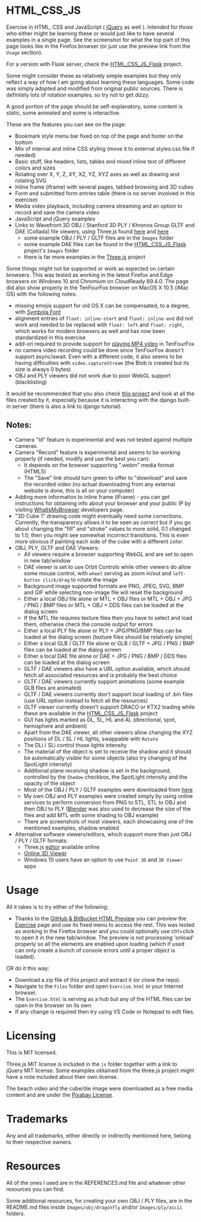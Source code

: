 # HTML_CSS_JS
Exercise in HTML, CSS and JavaScript ( [jQuery](https://jquery.com/download/) as well ). Intended for those who either might be learning these or would just like to have several examples in a single page. See the screenshot for what the top part of this page looks like in the Firefox browser (or just use the preview link from the `Usage` section).

For a version with Flask server, check the [HTML_CSS_JS_Flask](https://github.com/GitHubDragonFly/HTML_CSS_JS_Flask) project. 

Some might consider these as relatively simple examples but they only reflect a way of how I am going about learning these languages. Some code was simply adopted and modified from original public sources. There is definitely lots of rotation examples, so try not to get dizzy.

A good portion of the page should be self-explanatory, some content is static, some animated and some is interactive.

These are the features you can see on the page:
 - Bookmark style menu bar fixed on top of the page and footer on the bottom
 - Mix of internal and inline CSS styling (move it to external styles.css file if needed)
 - Basic stuff, like headers, lists, tables and mixed inline text of different colors and sizes
 - Rotating over X, Y, Z, XY, XZ, YZ, XYZ axes as well as drawing and rotating SVG
 - Inline frame (iframe) with several pages, tabbed browsing and 3D cubes
 - Form and submitted form entries table (there is no server involved in this exercise)
 - Media video playback, including camera streaming and an option to record and save the camera video
 - JavaScript and jQuery examples
 - Links to Wavefront 3D OBJ / Stanford 3D PLY / Khronos Group GLTF and DAE (Collada) file viewers, using Three.js found [here](https://threejs.org/) and [here](https://github.com/mrdoob/three.js)
   - some example OBJ / PLY / GLTF files are in the `Images` folder
   - some example DAE files can be found in the [HTML_CSS_JS_Flask](https://github.com/GitHubDragonFly/HTML_CSS_JS_Flask) project's `Images` folder
   - there is far more examples in the [Three.js](https://github.com/mrdoob/three.js) project

Some things might not be supported or work as expected on certain browsers. This was tested as working in the latest Firefox and Edge browsers on Windows 10 and Chromium on CloudReady 89.4.0.  The page did also show properly in the TenFourFox browser on MacOS X 10.5 (iMac G5) with the following notes:
 - missing emojis support for old OS X can be compensated, to a degree, with [Symbola Font](https://dn-works.com/ufas/)
 - alignment entries of `float: inline-start` and `float: inline-end` did not work and needed to be replaced with `float: left` and `float: right`, which works for modern browsers as well and has now been standardized in this exercise
 - add-on required to provide support for [playing MP4 video](https://sourceforge.net/projects/tenfourfox/files/addons/mp4/1.3406/) in TenFourFox
 - no camera video recording could be done since TenFourFox doesn't support async/await. Even with a different code, it also seems to be having difficulties with `video.captureStream` (the Blob is created but its size is always 0 bytes)
 - OBJ and PLY viewers did not work due to poor WebGL support (blacklisting)

It would be recommended that you also check [this project](https://github.com/GitHubDragonFly/WebProject) and look at all the files created by it, especially because it is interacting with the django built-in server (there is also a link to django tutorial).

## Notes:
 - Camera "Id" feature is experimental and was not tested against multiple cameras.
 - Camera "Record" feature is experimental and seems to be working properly (if needed, modify and use the best you can):
   - It depends on the browser supporting ".webm" media format (HTML5)
   - The "Save" link should turn green to offer to "download" and save the recorded video (no actual downloading from any external website is done, this is all on your computer)
 - Adding more information to inline frame (iFrame) - you can get instructions for obtaining info about your browser and your public IP by visiting [WhatIsMyBrowser](https://www.whatismybrowser.com/developers/tools/iframe) developers page.
 - "3D Cube 1" drawing code might eventually need some corrections. Currently, the transparency allows it to be seen as correct but if you go about changing the "fill" and "stroke" values to more solid, 0.1 changed to 1.0, then you might see somewhat incorrect transitions. This is even more obvious if painting each side of the cube with a different color.
 - OBJ, PLY, GLTF and DAE Viewers:
   - All viewers require a browser supporting WebGL and are set to open in new tab/window
   - DAE viewer is set to use Orbit Controls while other viewers do allow some mouse control, with `wheel` serving as zoom in/out and `left-button click/drag` to rotate the image
   - Background image supported formats are PNG, JPEG, SVG, BMP and GIF while selecting non-image file will reset the background
   - Either a local OBJ file alone or MTL + OBJ files or MTL + OBJ + JPG / PNG / BMP files or MTL + OBJ + DDS files can be loaded at the dialog screen
   - If the MTL file requires texture files then you have to select and load them, otherwise check the console output for errors
   - Either a local PLY file alone or PLY + JPG/PNG/BMP files can be loaded at the dialog screen (texture files should be relatively simple)
   - Either a local GLB / GLTF file alone or GLB / GLTF + JPG / PNG / BMP files can be loaded at the dialog screen
   - Either a local DAE file alone or DAE + JPG / PNG / BMP / DDS files can be loaded at the dialog screen
   - GLTF / DAE viewers also have a URL option available, which should fetch all associated resources and is probably the best choice
   - GLTF / DAE viewers currently support animations (some example GLB files are animated)
   - GLTF / DAE viewers currently don't support local loading of .bin files (use URL option instead to fetch all the resources)
   - GLTF viewer currently doesn't support DRACO or KTX2 loading while these are available in the [HTML_CSS_JS_Flask](https://github.com/GitHubDragonFly/HTML_CSS_JS_Flask) project 
   - GUI has lights marked as DL, SL, HL and AL (directional, spot, hemisphere and ambient)
   - Apart from the DAE viewer, all other viewers allow changing the XYZ positions of DL / SL / HL lights, swappable with `Rotate`
   - The DLi / SLi control those lights intensity
   - The material of the object is set to receive the shadow and it should be automatically visible for some objects (also try changing of the SpotLight intensity)
   - Additional plane receiving shadow is set in the background, controlled by the `Shadow` checkbox, the SpotLight intensity and the opacity of the object
   - Most of the OBJ / PLY / GLTF examples were downloaded from [here](https://github.com/mrdoob/three.js)
   - My own OBJ and PLY examples were created simply by using online services to perform conversion from PNG to STL, STL to OBJ and then OBJ to PLY ([Blender](https://www.blender.org/) was also used to decrease the size of the files and add MTL with some shading to OBJ example)
   - There are screenshots of most viewers, each showcasing one of the mentioned examples, shadow enabled
 - Alternative software viewers/editors, which support more than just OBJ / PLY / GLTF formats:
   - Three.js [editor](https://threejs.org/editor/) available online
   - [Online 3D Viewer](https://github.com/kovacsv/Online3DViewer)
   - Windows 10 users have an option to use `Paint 3D` and `3D Viewer` apps

# Usage
All it takes is to try either of the following:
- Thanks to the [GitHub & BitBucket HTML Preview](https://github.com/htmlpreview/htmlpreview.github.com) you can preview the [Exercise](https://htmlpreview.github.io/?https://github.com/GitHubDragonFly/HTML_CSS_JS/blob/main/Files/Exercise.html) page and use its fixed menu to access the rest. This was tested as working in the Firefox browser and you could optionally use ctrl+click to open it in the new tab/window. The preview is not processing 'onload' properly so all the elements are enabled upon loading (which if used can only create a bunch of console errors until a proper object is loaded).

OR do it this way:
- Download a zip file of this project and extract it (or clone the repo).
- Navigate to the `Files` folder and open `Exercise.html` in your Internet browser.
- The `Exercise.html` is serving as a hub but any of the HTML files can be open in the browser on its own
- If any change is required then try using VS Code or Notepad to edit files.

# Licensing
This is MIT licensed.

Three.js MIT license is included in the `js` folder together with a link to jQuery MIT license.
Some examples obtained from the three.js project might have a note included about their own license.

The beach video and the cube/die image were downloaded as a free media content and are under the [Pixabay License](https://pixabay.com/service/license/).

# Trademarks
Any and all trademarks, either directly or indirectly mentioned here, belong to their respective owners.

# Resources
All of the ones I used are in the REFERENCES.md file and whatever other resources you can find.

Some additional resources, for creating your own OBJ / PLY files, are in the README.md files inside `Images/obj/dragonfly` and/or `Images/ply/ascii` folders.
